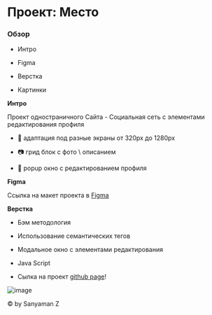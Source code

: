# Проект: Место
 


 

### Обзор
 

* Интро
 

* Figma


* Верстка
 

* Картинки

 

**Интро**
 

Проект одностраничного Сайта - Социальная сеть с элементами редактирования профиля 
 

+ :iphone: адаптация под разные экраны от 320px до 1280px
 

+ :camera: грид блок с  фото \ описанием 
 

+ :high_brightness: popup окно с редактированием профиля
 


 

**Figma**
 

Ссылка на макет проекта в [Figma](https://www.figma.com/file/2cn9N9jSkmxD84oJik7xL7/JavaScript.-Sprint-4?node-id=0%3A1)
 


 

**Верстка**
 

+ Бэм методология 
 

+ Использование семантических тегов
 

+ Модальное окно с элементами редактирования
 
+ Java Script 


 + Сылка на проект  [github page](https://sanyaman.github.io/mesto/)! 
 
 
 
  ![image](https://media.istockphoto.com/id/1271756072/vector/social-media-icon-thumbs-up-repost-sharing-like-comment-vector-on-isolated-white-background.jpg?s=612x612&w=0&k=20&c=Adr8nMysFahJXGNI7Br3YJEBDmJoJXJ-ERTMKEFvIHc=)
 


 

© by Sanyaman  Z
 

